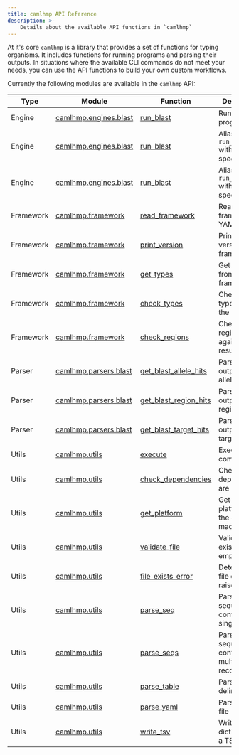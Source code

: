 ```yaml
---
title: camlhmp API Reference
description: >-
    Details about the available API functions in `camlhmp`
---
```


At it's core `camlhmp` is a library that provides a set of functions for typing organisms. It
includes functions for running programs and parsing their outputs. In situations where the
available CLI commands do not meet your needs, you can use the API functions to build your own
custom workflows.

Currently the following modules are available in the `camlhmp` API:

| Type      | Module                                    | Function                                                                              | Description                                         |
|-----------|-------------------------------------------|---------------------------------------------------------------------------------------|-----------------------------------------------------|
| Engine    | [camlhmp.engines.blast](engines/blast.md) | [run_blast](engines/blast.md#camlhmp.engines.blast.run_blast)                         | Run BLAST program                                   |
| Engine    | [camlhmp.engines.blast](engines/blast.md) | [run_blast](engines/blast.md#camlhmp.engines.blast.run_blastn)                        | Alias for `run_blast` with `blastn` specified       |
| Engine    | [camlhmp.engines.blast](engines/blast.md) | [run_blast](engines/blast.md#camlhmp.engines.blast.run_tblastn)                       | Alias for `run_blast` with `tblastn` specified      |
| Framework | [camlhmp.framework](framework.md)         | [read_framework](framework.md#camlhmp.framework.read_framework)                       | Read the framework YAML file                        |
| Framework | [camlhmp.framework](framework.md)         | [print_version](framework.md#camlhmp.framework.print_version)                         | Print the version of the framework                  |
| Framework | [camlhmp.framework](framework.md)         | [get_types](framework.md#camlhmp.framework.get_types)                                 | Get the types from the framework                    |
| Framework | [camlhmp.framework](framework.md)         | [check_types](framework.md#camlhmp.framework.check_types)                             | Check the types against the results                 |
| Framework | [camlhmp.framework](framework.md)         | [check_regions](framework.md#camlhmp.framework.check_regions)                         | Check the region types against the results          |
| Parser    | [camlhmp.parsers.blast](parsers/blast.md) | [get_blast_allele_hits](parsers/blast.md#camlhmp.parsers.blast.get_blast_allele_hits) | Parse BLAST output for allele hits                  |
| Parser    | [camlhmp.parsers.blast](parsers/blast.md) | [get_blast_region_hits](parsers/blast.md#camlhmp.parsers.blast.get_blast_region_hits) | Parse BLAST output for region hits                  |
| Parser    | [camlhmp.parsers.blast](parsers/blast.md) | [get_blast_target_hits](parsers/blast.md#camlhmp.parsers.blast.get_blast_target_hits) | Parse BLAST output for target hits                  |
| Utils     | [camlhmp.utils](utils.md)                 | [execute](utils.md#camlhmp.utils.execute)                                             | Execute a command                                   |
| Utils     | [camlhmp.utils](utils.md)                 | [check_dependencies](utils.md#camlhmp.utils.check_dependencies)                       | Check if all dependencies are installed             |
| Utils     | [camlhmp.utils](utils.md)                 | [get_platform](utils.md#camlhmp.utils.get_platform)                                   | Get the platform of the executing machine           |
| Utils     | [camlhmp.utils](utils.md)                 | [validate_file](utils.md#camlhmp.utils.validate_file)                                 | Validate a file exists and not empty                |
| Utils     | [camlhmp.utils](utils.md)                 | [file_exists_error](utils.md#camlhmp.utils.file_exists_error)                         | Determine if a file exists and raise an error       |
| Utils     | [camlhmp.utils](utils.md)                 | [parse_seq](utils.md#camlhmp.utils.parse_seq)                                         | Parse a sequence file containing a single record    |
| Utils     | [camlhmp.utils](utils.md)                 | [parse_seqs](utils.md#camlhmp.utils.parse_seqs)                                       | Parse a sequence file containing a multiple records |
| Utils     | [camlhmp.utils](utils.md)                 | [parse_table](utils.md#camlhmp.utils.parse_table)                                     | Parse a delimited file                              |
| Utils     | [camlhmp.utils](utils.md)                 | [parse_yaml](utils.md#camlhmp.utils.parse_yaml)                                       | Parse a YAML file                                   |
| Utils     | [camlhmp.utils](utils.md)                 | [write_tsv](utils.md#camlhmp.utils.write_tsv)                                         | Write the dictionary to a TSV file                  |
